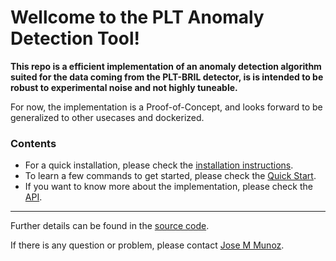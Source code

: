 # Wellcome to the PLT Anomaly Detection Tool!

**This repo is a efficient implementation of an anomaly detection algorithm suited for the data coming from the PLT-BRIL detector, is is intended to be robust to experimental noise and not highly tuneable.**

For now, the implementation is a Proof-of-Concept, and looks forward to be generalized to other usecases and dockerized.
### Contents
* For a quick installation, please check the [installation instructions](https://munozariasjm.github.io/plt-anomaly-detector/install/).
* To learn a few commands to get started, please check the [Quick Start](https://munozariasjm.github.io/plt-anomaly-detector/quickstart/).
* If you want to know more about the implementation, please check the [API](https://munozariasjm.github.io/plt-anomaly-detector/api/).
  
---
Further details can be found in the [source code](https://github.com/munozariasjm/plt-anomaly-detector).

If there is any question or problem, please contact [Jose M Munoz](https://munozariasjm.github.io/).